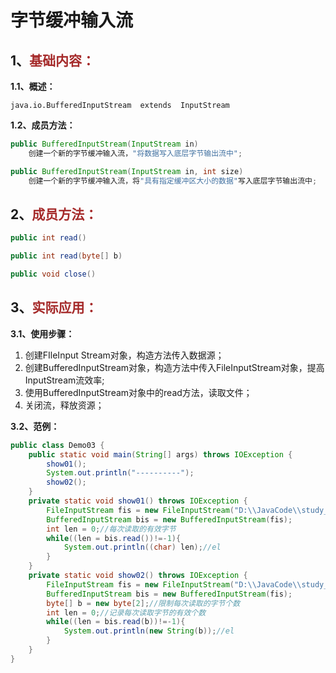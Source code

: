 # 字节缓冲输入流

## 1、<span style="color:brown">基础内容：</span>

**1.1、概述：**

`java.io.BufferedInputStream  extends  InputStream`

**1.2、成员方法：**

<!--这里可以是InputStream抽象类对象, 或者子类FileInputStream, 一般采用后者-->

```java
public BufferedInputStream(InputStream in)
    创建一个新的字节缓冲输入流，"将数据写入底层字节输出流中";
```

```java
public BufferedInputStream(InputStream in, int size)
    创建一个新的字节缓冲输入流，将"具有指定缓冲区大小的数据"写入底层字节输出流中;
```



## 2、<span style="color:brown">成员方法：</span>

```java
public int read()
```

```java
public int read(byte[] b)
```

```java
public void close()
```



## 3、<span style="color:brown">实际应用：</span>

**3.1、使用步骤：**

1. 创建FIleInput Stream对象，构造方法传入数据源；
2. 创建BufferedInputStream对象，构造方法中传入FileInputStream对象，提高InputStream流效率;
3. 使用BufferedInputStream对象中的read方法，读取文件；
4. 关闭流，释放资源；

**3.2、范例：**

```java
public class Demo03 {
    public static void main(String[] args) throws IOException {
        show01();
        System.out.println("----------");
        show02();
    }
    private static void show01() throws IOException {
        FileInputStream fis = new FileInputStream("D:\\JavaCode\\study_code\\start_code\\Learning\\a.txt");
        BufferedInputStream bis = new BufferedInputStream(fis);
        int len = 0;//每次读取的有效字节
        while((len = bis.read())!=-1){
            System.out.println((char) len);//el
        }
    }
    private static void show02() throws IOException {
        FileInputStream fis = new FileInputStream("D:\\JavaCode\\study_code\\start_code\\Learning\\a.txt");
        BufferedInputStream bis = new BufferedInputStream(fis);
        byte[] b = new byte[2];//限制每次读取的字节个数
        int len = 0;//记录每次读取字节的有效个数
        while((len = bis.read(b))!=-1){
            System.out.println(new String(b));//el
        }
    }
}
```
